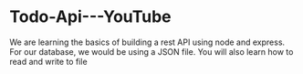 # Todo-Api---YouTube
We are learning the basics of building a rest API using node and express. For our database, we would be using a JSON file. You will also learn how to read and write to file

